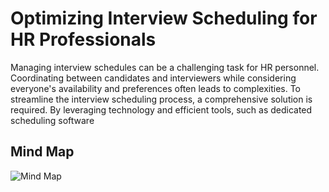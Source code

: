 # Optimizing Interview Scheduling for HR Professionals

Managing interview schedules can be a challenging task for HR personnel. Coordinating between candidates and interviewers while considering everyone's availability and preferences often leads to complexities.
To streamline the interview scheduling process, a comprehensive solution is required. By leveraging technology and efficient tools, such as dedicated scheduling software

## Mind Map

![Mind Map]([image_path.png](https://drive.google.com/file/d/1FtTCnR6v0AHSw0lfy3cAhZOCpWOqgucJ/view?usp=drive_link)https://drive.google.com/file/d/1FtTCnR6v0AHSw0lfy3cAhZOCpWOqgucJ/view?usp=drive_link)
